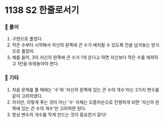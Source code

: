 # 1138 S2 한줄로서기

### 📂 풀이
1. 구현으로 풀었다.
2. 작은 수부터 시작해서 자신의 왼쪽에 큰 수가 배치될 수 있도록 칸을 남겨놓는 방식으로 풀었따.
3. 예를 들어, 3이 자신의 왼쪽에 큰 수가 1개 온다고 하면 자신보다 작은 수를 제외하고 1칸을 비워놓아야 한다.

### 📌 기타
1. 처음 문제를 풀 때에는 '수'와 '자신의 왼쪽에 있는 큰 수의 개수'라는 2가지 변수를 같이 고려하였다.
2. 하지만, 이렇게 푸는 것이 아닌 '수' 자체는 오름차순으로 진행하게 되면 '자신의 왼쪽에 있는 큰 수의 개수'만 고려하면 된다.
3. 항상 변수의 개수를 작게 만드는 것이 중요한거 같다!